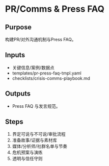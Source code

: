 # PR/Comms & Press FAQ

## Purpose

构建PR/对外沟通机制与Press FAQ。

## Inputs

- 关键信息/案例/数据点
- templates/pr-press-faq-tmpl.yaml
- checklists/crisis-comms-playbook.md

## Outputs

- Press FAQ 与发言规范。

## Steps

1. 界定可说与不可说/审批流程
2. 准备故事/证据与素材库
3. 媒体/分析师/社群名单与节奏
4. 危机预案与演练
5. 透明与信任守则
